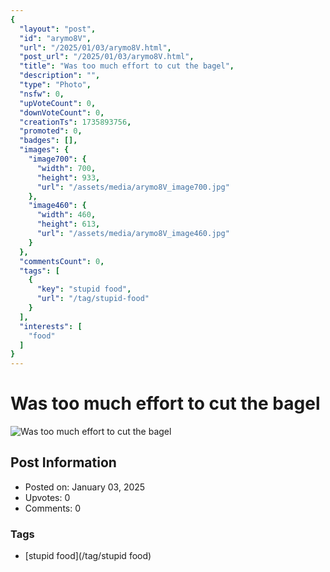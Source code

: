 ```yaml
---
{
  "layout": "post",
  "id": "arymo8V",
  "url": "/2025/01/03/arymo8V.html",
  "post_url": "/2025/01/03/arymo8V.html",
  "title": "Was too much effort to cut the bagel",
  "description": "",
  "type": "Photo",
  "nsfw": 0,
  "upVoteCount": 0,
  "downVoteCount": 0,
  "creationTs": 1735893756,
  "promoted": 0,
  "badges": [],
  "images": {
    "image700": {
      "width": 700,
      "height": 933,
      "url": "/assets/media/arymo8V_image700.jpg"
    },
    "image460": {
      "width": 460,
      "height": 613,
      "url": "/assets/media/arymo8V_image460.jpg"
    }
  },
  "commentsCount": 0,
  "tags": [
    {
      "key": "stupid food",
      "url": "/tag/stupid-food"
    }
  ],
  "interests": [
    "food"
  ]
}
---
```


# Was too much effort to cut the bagel

![Was too much effort to cut the bagel](/assets/media/arymo8V_image700.jpg)

## Post Information

- Posted on: January 03, 2025
- Upvotes: 0
- Comments: 0

### Tags

- [stupid food](/tag/stupid food)
